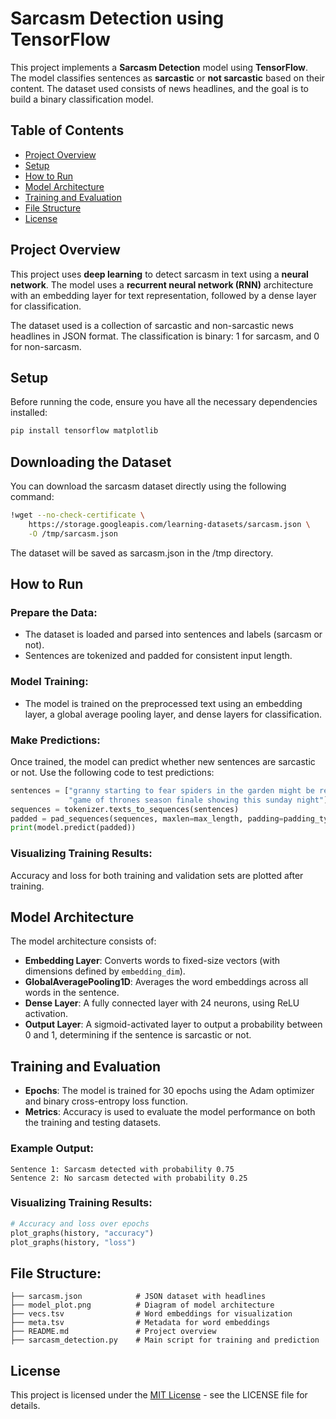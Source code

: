 # Sarcasm Detection using TensorFlow

This project implements a **Sarcasm Detection** model using **TensorFlow**. The model classifies sentences as **sarcastic** or **not sarcastic** based on their content. The dataset used consists of news headlines, and the goal is to build a binary classification model.

## Table of Contents
- [Project Overview](#project-overview)
- [Setup](#setup)
- [How to Run](#how-to-run)
- [Model Architecture](#model-architecture)
- [Training and Evaluation](#training-and-evaluation)
- [File Structure](#file-structure)
- [License](#license)

## Project Overview

This project uses **deep learning** to detect sarcasm in text using a **neural network**. The model uses a **recurrent neural network (RNN)** architecture with an embedding layer for text representation, followed by a dense layer for classification.

The dataset used is a collection of sarcastic and non-sarcastic news headlines in JSON format. The classification is binary: 1 for sarcasm, and 0 for non-sarcasm.

## Setup

Before running the code, ensure you have all the necessary dependencies installed:

```bash
pip install tensorflow matplotlib
```

## Downloading the Dataset

You can download the sarcasm dataset directly using the following command:

```bash
!wget --no-check-certificate \
    https://storage.googleapis.com/learning-datasets/sarcasm.json \
    -O /tmp/sarcasm.json
```
The dataset will be saved as sarcasm.json in the /tmp directory.

## How to Run

### Prepare the Data:
- The dataset is loaded and parsed into sentences and labels (sarcasm or not).
- Sentences are tokenized and padded for consistent input length.

### Model Training:
- The model is trained on the preprocessed text using an embedding layer, a global average pooling layer, and dense layers for classification.

### Make Predictions:
Once trained, the model can predict whether new sentences are sarcastic or not. Use the following code to test predictions:

```python
sentences = ["granny starting to fear spiders in the garden might be real", 
             "game of thrones season finale showing this sunday night"]
sequences = tokenizer.texts_to_sequences(sentences)
padded = pad_sequences(sequences, maxlen=max_length, padding=padding_type, truncating=trunc_type)
print(model.predict(padded))
```

### Visualizing Training Results:
Accuracy and loss for both training and validation sets are plotted after training.

## Model Architecture

The model architecture consists of:

- **Embedding Layer**: Converts words to fixed-size vectors (with dimensions defined by `embedding_dim`).
- **GlobalAveragePooling1D**: Averages the word embeddings across all words in the sentence.
- **Dense Layer**: A fully connected layer with 24 neurons, using ReLU activation.
- **Output Layer**: A sigmoid-activated layer to output a probability between 0 and 1, determining if the sentence is sarcastic or not.

## Training and Evaluation

- **Epochs**: The model is trained for 30 epochs using the Adam optimizer and binary cross-entropy loss function.
- **Metrics**: Accuracy is used to evaluate the model performance on both the training and testing datasets.

### Example Output:

```plaintext
Sentence 1: Sarcasm detected with probability 0.75
Sentence 2: No sarcasm detected with probability 0.25
```

### Visualizing Training Results:
```python
# Accuracy and loss over epochs
plot_graphs(history, "accuracy")
plot_graphs(history, "loss")
```

## File Structure:
``` plaintext
├── sarcasm.json            # JSON dataset with headlines
├── model_plot.png          # Diagram of model architecture
├── vecs.tsv                # Word embeddings for visualization
├── meta.tsv                # Metadata for word embeddings
├── README.md               # Project overview
├── sarcasm_detection.py    # Main script for training and prediction
```

## License
This project is licensed under the [MIT License](LICENSE) - see the LICENSE file for details.



